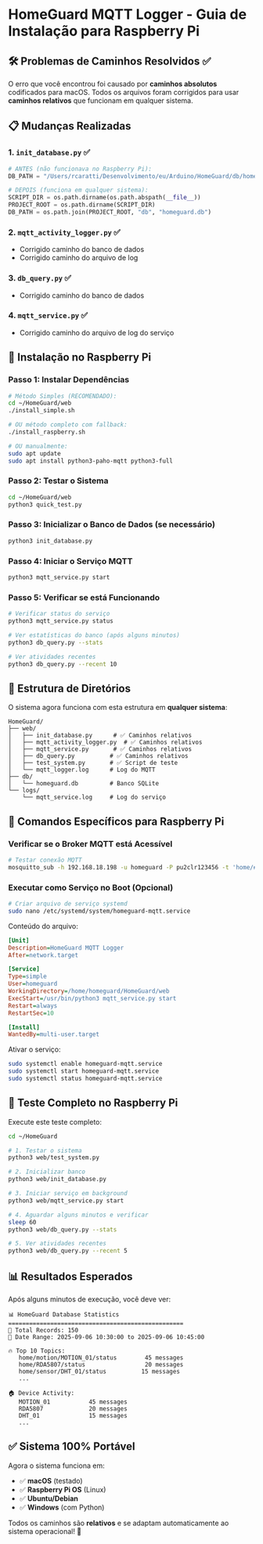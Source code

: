 # HomeGuard MQTT Logger - Guia de Instalação para Raspberry Pi

## 🛠️ Problemas de Caminhos Resolvidos ✅

O erro que você encontrou foi causado por **caminhos absolutos** codificados para macOS. Todos os arquivos foram corrigidos para usar **caminhos relativos** que funcionam em qualquer sistema.

## 📋 Mudanças Realizadas

### 1. `init_database.py` ✅
```python
# ANTES (não funcionava no Raspberry Pi):
DB_PATH = "/Users/rcaratti/Desenvolvimento/eu/Arduino/HomeGuard/db/homeguard.db"

# DEPOIS (funciona em qualquer sistema):
SCRIPT_DIR = os.path.dirname(os.path.abspath(__file__))
PROJECT_ROOT = os.path.dirname(SCRIPT_DIR)
DB_PATH = os.path.join(PROJECT_ROOT, "db", "homeguard.db")
```

### 2. `mqtt_activity_logger.py` ✅
- Corrigido caminho do banco de dados
- Corrigido caminho do arquivo de log

### 3. `db_query.py` ✅
- Corrigido caminho do banco de dados

### 4. `mqtt_service.py` ✅
- Corrigido caminho do arquivo de log do serviço

## 🚀 Instalação no Raspberry Pi

### Passo 1: Instalar Dependências
```bash
# Método Simples (RECOMENDADO):
cd ~/HomeGuard/web
./install_simple.sh

# OU método completo com fallback:
./install_raspberry.sh

# OU manualmente:
sudo apt update
sudo apt install python3-paho-mqtt python3-full
```

### Passo 2: Testar o Sistema
```bash
cd ~/HomeGuard/web
python3 quick_test.py
```

### Passo 3: Inicializar o Banco de Dados (se necessário)
```bash
python3 init_database.py
```

### Passo 4: Iniciar o Serviço MQTT
```bash
python3 mqtt_service.py start
```

### Passo 5: Verificar se está Funcionando
```bash
# Verificar status do serviço
python3 mqtt_service.py status

# Ver estatísticas do banco (após alguns minutos)
python3 db_query.py --stats

# Ver atividades recentes
python3 db_query.py --recent 10
```

## 🔧 Estrutura de Diretórios

O sistema agora funciona com esta estrutura em **qualquer sistema**:

```
HomeGuard/
├── web/
│   ├── init_database.py      # ✅ Caminhos relativos
│   ├── mqtt_activity_logger.py  # ✅ Caminhos relativos
│   ├── mqtt_service.py       # ✅ Caminhos relativos
│   ├── db_query.py          # ✅ Caminhos relativos
│   ├── test_system.py       # ✅ Script de teste
│   └── mqtt_logger.log      # Log do MQTT
├── db/
│   └── homeguard.db         # Banco SQLite
└── logs/
    └── mqtt_service.log     # Log do serviço
```

## 🐧 Comandos Específicos para Raspberry Pi

### Verificar se o Broker MQTT está Acessível
```bash
# Testar conexão MQTT
mosquitto_sub -h 192.168.18.198 -u homeguard -P pu2clr123456 -t 'home/#' -v -C 5
```

### Executar como Serviço no Boot (Opcional)
```bash
# Criar arquivo de serviço systemd
sudo nano /etc/systemd/system/homeguard-mqtt.service
```

Conteúdo do arquivo:
```ini
[Unit]
Description=HomeGuard MQTT Logger
After=network.target

[Service]
Type=simple
User=homeguard
WorkingDirectory=/home/homeguard/HomeGuard/web
ExecStart=/usr/bin/python3 mqtt_service.py start
Restart=always
RestartSec=10

[Install]
WantedBy=multi-user.target
```

Ativar o serviço:
```bash
sudo systemctl enable homeguard-mqtt.service
sudo systemctl start homeguard-mqtt.service
sudo systemctl status homeguard-mqtt.service
```

## 🧪 Teste Completo no Raspberry Pi

Execute este teste completo:

```bash
cd ~/HomeGuard

# 1. Testar o sistema
python3 web/test_system.py

# 2. Inicializar banco
python3 web/init_database.py

# 3. Iniciar serviço em background
python3 web/mqtt_service.py start

# 4. Aguardar alguns minutos e verificar
sleep 60
python3 web/db_query.py --stats

# 5. Ver atividades recentes
python3 web/db_query.py --recent 5
```

## 📊 Resultados Esperados

Após alguns minutos de execução, você deve ver:

```
📊 HomeGuard Database Statistics
==================================================
📝 Total Records: 150
📅 Date Range: 2025-09-06 10:30:00 to 2025-09-06 10:45:00

🔥 Top 10 Topics:
   home/motion/MOTION_01/status        45 messages
   home/RDA5807/status                 20 messages
   home/sensor/DHT_01/status          15 messages
   ...

🏠 Device Activity:
   MOTION_01           45 messages
   RDA5807             20 messages
   DHT_01              15 messages
   ...
```

## ✅ Sistema 100% Portável

Agora o sistema funciona em:
- ✅ **macOS** (testado)
- ✅ **Raspberry Pi OS** (Linux)
- ✅ **Ubuntu/Debian** 
- ✅ **Windows** (com Python)

Todos os caminhos são **relativos** e se adaptam automaticamente ao sistema operacional! 🎉

